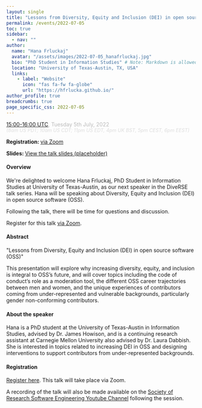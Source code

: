 ```yaml
---
layout: single
title: "Lessons from Diversity, Equity and Inclusion (DEI) in open source software (OSS)"
permalink: /events/2022-07-05
toc: true
sidebar:
  - nav: ""
author:
  name: "Hana Frluckaj"
  avatar: "/assets/images/2022-07-05_hanafrluckaj.jpg"
  bio: "PhD Student in Information Studies" # Note: Markdown is allowed
  location: "University of Texas-Austin, TX, USA"
  links:
    - label: "Website"
      icon: "fas fa-fw fa-globe"
      url: "https://hfrlucka.github.io/"
author_profile: true
breadcrumbs: true
page_specific_css: 2022-07-05
---
```


<span style="font-size: 1.2em"><strong></strong></span>

<span style="font-size: 1em; color: #bbb;">
        <a
        href="https://www.timeanddate.com/worldclock/converter.html?iso=20220705T150000&p1=224&p2=220&p3=64&p4=24&p5=179&p6=1440&p7=136&p8=37&p9=111&p10=101&p11=170&p12=776"
        target="_blank" rel="noopener noreferrer">15:00-16:00 UTC</a>, Tuesday
        5th July, 2022</span><br/>
        <em style="color: #ddd; font-size: 0.8rem;">(8am US PDT; 10am US CDT; 11pm US EDT, 4pm UK BST, 5pm CEST, 6pm EEST)</em>

<span style="font-size: 1em"><strong>Registration: </strong> <a href="https://imperial-ac-uk.zoom.us/meeting/register/tJUod-qgrjsqHd2uhKG37rKyEZtSWAb6pxPR"
target="_blank" rel="noopener noreferrer">via Zoom</a></span>

<span style="font-size: 1em"><strong>Slides: </strong> <a href="#"
target="_blank" rel="noopener noreferrer">View the talk slides (placeholder)</a></span>

#### Overview

We're delighted to welcome Hana Frluckaj, PhD Student in Information Studies at University of Texas-Austin, as our next speaker in the DiveRSE talk series. Hana will be speaking about Diversity, Equity and Inclusion (DEI) in open source software (OSS).

Following the talk, there will be time for questions and discussion.

Register for this talk 
<a href="https://imperial-ac-uk.zoom.us/meeting/register/tJUod-qgrjsqHd2uhKG37rKyEZtSWAb6pxPR"
target="_blank" rel="noopener noreferrer">via Zoom</a>.

#### Abstract

"Lessons from Diversity, Equity and Inclusion (DEI) in open source software (OSS)"

This presentation will explore why increasing diversity, equity, and inclusion is integral to OSS’s future,
and will cover topics including the code of conduct’s role as a moderation tool, the different OSS career
trajectories between men and women, and the unique experiences of contributors coming from
under-represented and vulnerable backgrounds, particularly gender non-conforming contributors.

#### About the speaker

Hana is a PhD student at the University of Texas-Austin in Information Studies, advised by Dr. James Howison,
and is a continuing research assistant at Carnegie Mellon University also advised by Dr. Laura Dabbish.
She is interested in topics related to increasing DEI in OSS and designing interventions to support
contributors from under-represented backgrounds.

#### Registration

<a href="https://imperial-ac-uk.zoom.us/meeting/register/tJUod-qgrjsqHd2uhKG37rKyEZtSWAb6pxPR"
target="_blank" rel="noopener noreferrer">Register here</a>. This talk will
take place via Zoom.

A recording of the talk will also be made available on the [Society of Research
Software Engineering Youtube
Channel](https://www.youtube.com/channel/UCL7rYOIAP1Rx_VajLPDF-hA) following
the session.
